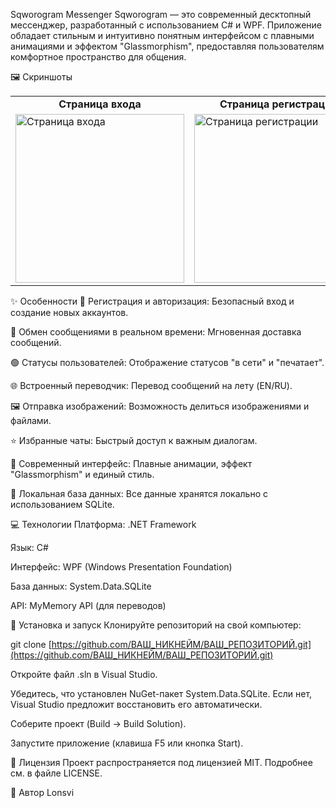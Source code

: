Sqworogram Messenger
Sqworogram — это современный десктопный мессенджер, разработанный с использованием C# и WPF. Приложение обладает стильным и интуитивно понятным интерфейсом с плавными анимациями и эффектом "Glassmorphism", предоставляя пользователям комфортное пространство для общения.

🖼️ Скриншоты
<table>
<tr>
<td align="center"><strong>Страница входа</strong></td>
<td align="center"><strong>Страница регистрации</strong></td>
<td align="center"><strong>Главное окно чатов</strong></td>
</tr>
<tr>
<td><img src="URL_TO_LOGIN_SCREENSHOT.png" alt="Страница входа" width="270"/></td>
<td><img src="URL_TO_REGISTER_SCREENSHOT.png" alt="Страница регистрации" width="270"/></td>
<td><img src="URL_TO_CHAT_SCREENSHOT.png" alt="Страница чатов" width="270"/></td>
</tr>
</table>

✨ Особенности
🔑 Регистрация и авторизация: Безопасный вход и создание новых аккаунтов.

💬 Обмен сообщениями в реальном времени: Мгновенная доставка сообщений.

🟢 Статусы пользователей: Отображение статусов "в сети" и "печатает".

🌐 Встроенный переводчик: Перевод сообщений на лету (EN/RU).

🖼️ Отправка изображений: Возможность делиться изображениями и файлами.

⭐ Избранные чаты: Быстрый доступ к важным диалогам.

🎨 Современный интерфейс: Плавные анимации, эффект "Glassmorphism" и единый стиль.

💾 Локальная база данных: Все данные хранятся локально с использованием SQLite.

💻 Технологии
Платформа: .NET Framework

Язык: C#

Интерфейс: WPF (Windows Presentation Foundation)

База данных: System.Data.SQLite

API: MyMemory API (для переводов)

🚀 Установка и запуск
Клонируйте репозиторий на свой компьютер:

git clone [https://github.com/ВАШ_НИКНЕЙМ/ВАШ_РЕПОЗИТОРИЙ.git](https://github.com/ВАШ_НИКНЕЙМ/ВАШ_РЕПОЗИТОРИЙ.git)

Откройте файл .sln в Visual Studio.

Убедитесь, что установлен NuGet-пакет System.Data.SQLite. Если нет, Visual Studio предложит восстановить его автоматически.

Соберите проект (Build -> Build Solution).

Запустите приложение (клавиша F5 или кнопка Start).

📄 Лицензия
Проект распространяется под лицензией MIT. Подробнее см. в файле LICENSE.

👤 Автор
Lonsvi

